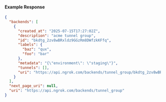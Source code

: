 <!-- Code generated for API Clients. DO NOT EDIT. -->

#### Example Response

```json
{
  "backends": [
    {
      "created_at": "2025-07-15T17:27:02Z",
      "description": "acme tunnel group",
      "id": "bkdtg_2zv8wBRxldz9GGzRm8DWfzkKFfq",
      "labels": {
        "baz": "qux",
        "foo": "bar"
      },
      "metadata": "{\"environment\": \"staging\"}",
      "tunnels": [],
      "uri": "https://api.ngrok.com/backends/tunnel_group/bkdtg_2zv8wBRxldz9GGzRm8DWfzkKFfq"
    }
  ],
  "next_page_uri": null,
  "uri": "https://api.ngrok.com/backends/tunnel_group"
}
```
